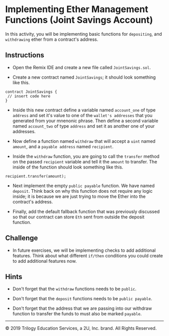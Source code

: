 # Implementing Ether Management Functions (Joint Savings Account)

In this activity, you will be implementing basic functions for `depositing`, and `withdrawing` ether from a contract's address.

## Instructions

* Open the Remix IDE and create a new file called `JointSavings.sol`.

* Create a new contract named `JointSavings`; it should look something like this.

```solidity
contract JointSavings {
 // insert code here
}
```

* Inside this new contract define a variable named `account_one` of type `address` and set it's value to one of the `wallet's addresses` that you generated from your mnenonic phrase. Then define a second variable named `account_two` of type `address` and set it as another one of your addresses.

* Now define a function named `withdraw` that will accept a `uint` named `amount`, and a `payable address` named `recipient`.

* Inside the `withdraw` function, you are going to call the `transfer` method on the passed `recipient` variable and tell it the `amount` to transfer. The inside of the function should look something like this.

```solidity
recipient.transfer(amount);
```

* Next implement the empty `public payable` function. We have named `deposit`. Think back on why this function does not require any logic inside; it is because we are just trying to move the Ether into the contract's address.

* Finally, add the default fallback function that was previously discussed so that our contract can store `Eth` sent from outside the deposit function.

## Challenge

* In future exercises, we will be implementing checks to add additional features. Think about what different `if/then` conditions you could create to add additional features now.

## Hints

* Don't forget that the `withdraw` functions needs to be `public`.

* Don't forget that the `deposit` functions needs to be `public payable`.

* Don't forget that the address that we are passing into our withdraw function to transfer the funds to must also be marked `payable`.

---

© 2019 Trilogy Education Services, a 2U, Inc. brand. All Rights Reserved.
